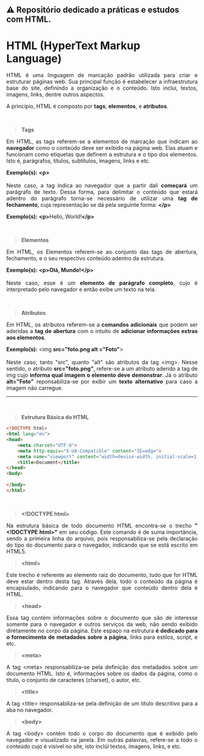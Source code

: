 ## ⚠ Repositório dedicado a práticas e estudos com HTML.

# HTML (HyperText Markup Language)

<p align="justify">
    HTML é uma linguagem de marcação padrão utilizada para criar e estruturar páginas web. Sua principal função é estabelecer a infraestrutura base do site, definindo a organização e o conteúdo. Isto inclui, textos, imagens, links, dentre outros aspectos.
</p>

A princípio, HTML é composto por **tags**, **elementos**, e **atributos**.

<br>

> **Tags**

<p align="justify">
    Em HTML, as tags referem-se a elementos de marcação que indicam ao <strong>navegador</strong> como o conteúdo deve ser exibido na página web. Elas atuam e funcionam como etiquetas que definem a estrutura e o tipo dos elementos. Isto é, parágrafos, títulos, subtítulos, imagens, links e etc.
</p>

<p align="justify">
    <strong>Exemplo(s):</strong> <strong>&lt;p&gt;</strong><br><br>Neste caso, a tag indica ao navegador que a partir dali <strong>começará</strong> um parágrafo de texto. Dessa forma, para delimitar o conteúdo que estará adentro do parágrafo torna-se necessário de utilizar uma <strong>tag de fechamento</strong>, cuja representação se dá pela seguinte forma: <strong>&lt;/p&gt;</strong>
</p>

<p>
    <strong>Exemplo(s):</strong> <strong>&lt;p&gt;</strong>Hello, World!<strong>&lt;/p&gt;</strong>
</p>

<br>

> **Elementos**

<p align="justify">
    Em HTML, os Elementos referem-se ao conjunto das tags de abertura, fechamento, e o seu respectivo conteúdo adentro da estrutura.
</p>

<p align="justify">
    <strong>Exemplo(s):</strong> <strong>&lt;p&gt;Olá, Mundo!&lt;/p&gt;</strong><br><br>Neste caso, esse é um <strong>elemento de parágrafo completo</strong>, cujo é interpretado pelo navegador e então exibe um texto na tela.
</p>

<br>

> **Atributos**

<p align="justify">
    Em HTML, os atributos referem-se a <strong>comandos adicionais</strong> que podem ser aderidas a <strong>tag de abertura</strong> com o intuito de <strong>adicionar informações extras aos elementos</strong>. 
</p>

<p align="justify">
    <strong>Exemplo(s):</strong> &lt;img <strong>src="foto.png alt ="Foto"</strong>&gt;<br><br>Neste caso, tanto "src", quanto "alt" são atributos da tag &lt;img&gt;. Nesse sentido, o atributo <strong>src="foto.png"</strong>, refere-se a um atributo aderido a tag de img cujo <strong>informa qual imagem o elemento deve demonstrar</strong>. Já o atributo <strong>alt="Foto"</strong> reponsabiliza-se por exibir um <strong>texto alternativo</strong> para caso a imagem não carregue.
</p>

---

<br>

> **Estrutura Básica do HTML**

```html
<!DOCTYPE html>
<html lang="en">
<head>
    <meta charset="UTF-8">
    <meta http-equiv="X-UA-Compatible" content="IE=edge">
    <meta name="viewport" content="width=device-width, initial-scale=1.0">
    <title>Document</title>
</head>
<body>
    
</body>
</html>
```
<br>

> **&lt;!DOCTYPE html&gt;**

<p align="justify">
    Na estrutura básica de todo documento HTML encontra-se o trecho <strong>"&lt;!DOCTYPE html&gt;"</strong> em seu código. Este comando é de suma importância, sendo a primeira linha do arquivo, pois responsabiliza-se pela declaração do tipo do documento para o navegador, indicando que se está escrito em HTML5.
</p>

> **&lt;html&gt;**

<p align="justify">
    Este trecho é referente ao elemento raiz do documento, tudo que for HTML deve estar dentro desta tag. Através dela, todo o conteúdo da página é encapsulado, indicando para o navegador que conteúdo dentro dela é HTML.
</p>

> **&lt;head&gt;**

<p align="justify">
    Essa tag contém informações sobre o documento que são de interesse somente para o navegador e outros serviços da web, não sendo exibido diretamente no corpo da página. Este espaço na estrutura <strong>é dedicado para o fornecimento de metadados sobre a página</strong>, links para estilos, script, e etc.
</p>

> **&lt;meta&gt;**

<p align="justify">
    A tag &lt;meta&gt; responsabiliza-se pela definição dos metadados sobre um documento HTML. Isto é, informações sobre os dados da página, como o título, o conjunto de caracteres (charset), o autor, etc.
</p>

> **&lt;title&gt;**

<p align="justify">
    A tag &lt;title&gt; responsabiliza-se pela definição de um título descritivo para a aba no navegador.
</p>

> **&lt;body&gt;**

<p align="justify">
    A tag &lt;body&gt; contém todo o corpo do documento que é exibido pelo navegador e visualizado na janela. Em outras palavras, refere-se a todo o conteúdo cujo é visível no site, isto inclúi textos, imagens, links, e etc.
</p>

